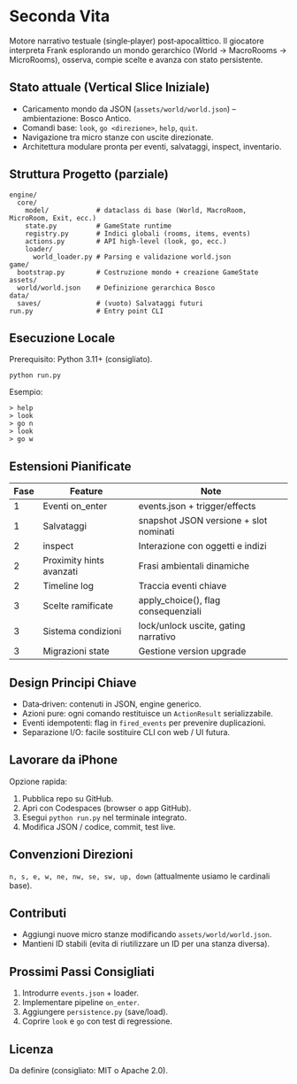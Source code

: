 # Seconda Vita

Motore narrativo testuale (single‑player) post‑apocalittico. Il giocatore interpreta Frank esplorando un mondo gerarchico (World → MacroRooms → MicroRooms), osserva, compie scelte e avanza con stato persistente.

## Stato attuale (Vertical Slice Iniziale)
- Caricamento mondo da JSON (`assets/world/world.json`) – ambientazione: Bosco Antico.
- Comandi base: `look`, `go <direzione>`, `help`, `quit`.
- Navigazione tra micro stanze con uscite direzionate.
- Architettura modulare pronta per eventi, salvataggi, inspect, inventario.

## Struttura Progetto (parziale)
```
engine/
  core/
    model/            # dataclass di base (World, MacroRoom, MicroRoom, Exit, ecc.)
    state.py          # GameState runtime
    registry.py       # Indici globali (rooms, items, events)
    actions.py        # API high-level (look, go, ecc.)
    loader/
      world_loader.py # Parsing e validazione world.json
game/
  bootstrap.py        # Costruzione mondo + creazione GameState
assets/
  world/world.json    # Definizione gerarchica Bosco
data/
  saves/              # (vuoto) Salvataggi futuri
run.py                # Entry point CLI
```

## Esecuzione Locale
Prerequisito: Python 3.11+ (consigliato).

```
python run.py
```

Esempio:
```
> help
> look
> go n
> look
> go w
```

## Estensioni Pianificate
| Fase | Feature | Note |
|------|---------|------|
| 1 | Eventi on_enter | events.json + trigger/effects |
| 1 | Salvataggi | snapshot JSON versione + slot nominati |
| 2 | inspect <id> | Interazione con oggetti e indizi |
| 2 | Proximity hints avanzati | Frasi ambientali dinamiche |
| 2 | Timeline log | Traccia eventi chiave |
| 3 | Scelte ramificate | apply_choice(), flag consequenziali |
| 3 | Sistema condizioni | lock/unlock uscite, gating narrativo |
| 3 | Migrazioni state | Gestione version upgrade |

## Design Principi Chiave
- Data‑driven: contenuti in JSON, engine generico.
- Azioni pure: ogni comando restituisce un `ActionResult` serializzabile.
- Eventi idempotenti: flag in `fired_events` per prevenire duplicazioni.
- Separazione I/O: facile sostituire CLI con web / UI futura.

## Lavorare da iPhone
Opzione rapida:
1. Pubblica repo su GitHub.
2. Apri con Codespaces (browser o app GitHub).
3. Esegui `python run.py` nel terminale integrato.
4. Modifica JSON / codice, commit, test live.

## Convenzioni Direzioni
`n, s, e, w, ne, nw, se, sw, up, down` (attualmente usiamo le cardinali base).

## Contributi
- Aggiungi nuove micro stanze modificando `assets/world/world.json`.
- Mantieni ID stabili (evita di riutilizzare un ID per una stanza diversa).

## Prossimi Passi Consigliati
1. Introdurre `events.json` + loader.
2. Implementare pipeline `on_enter`.
3. Aggiungere `persistence.py` (save/load).
4. Coprire `look` e `go` con test di regressione.

## Licenza
Da definire (consigliato: MIT o Apache 2.0).
